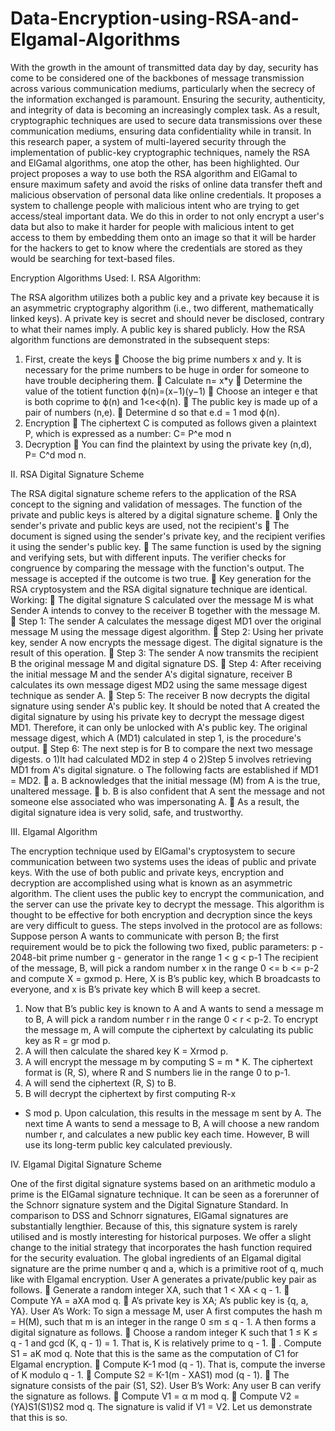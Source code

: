 # Data-Encryption-using-RSA-and-Elgamal-Algorithms

With the growth in the amount of transmitted data day by day, security has come to be
considered one of the backbones of message transmission across various communication
mediums, particularly when the secrecy of the information exchanged is paramount. Ensuring
the security, authenticity, and integrity of data is becoming an increasingly complex task. As a
result, cryptographic techniques are used to secure data transmissions over these
communication mediums, ensuring data confidentiality while in transit. In this research paper,
a system of multi-layered security through the implementation of public-key cryptographic
techniques, namely the RSA and ElGamal algorithms, one atop the other, has been highlighted.
Our project proposes a way to use both the RSA algorithm and ElGamal to ensure maximum
safety and avoid the risks of online data transfer theft and malicious observation of personal
data like online credentials. It proposes a system to challenge people with malicious intent who
are trying to get access/steal important data. We do this in order to not only encrypt a user's
data but also to make it harder for people with malicious intent to get access to them by
embedding them onto an image so that it will be harder for the hackers to get to know where
the credentials are stored as they would be searching for text-based files.

Encryption Algorithms Used:
I. RSA Algorithm:

The RSA algorithm utilizes both a public key and a private key because it is an asymmetric
cryptography algorithm (i.e., two different, mathematically linked keys). A private key is secret
and should never be disclosed, contrary to what their names imply. A public key is shared
publicly.
How the RSA algorithm functions are demonstrated in the subsequent steps:
1. First, create the keys
 Choose the big prime numbers x and y. It is necessary for the prime numbers to be huge
in order for someone to have trouble deciphering them.
 Calculate n= x*y
 Determine the value of the totient function ϕ(n)=(x−1)(y−1)
 Choose an integer e that is both coprime to ϕ(n) and 1<e<ϕ(n).
 The public key is made up of a pair of numbers (n,e).
 Determine d so that e.d = 1 mod ϕ(n).
2. Encryption
 The ciphertext C is computed as follows given a plaintext P, which is expressed as a
number: C= P^e mod n
3. Decryption
 You can find the plaintext by using the private key (n,d), P= C^d mod n.

II. RSA Digital Signature Scheme

The RSA digital signature scheme refers to the application of the RSA concept to the
signing and validation of messages.
The function of the private and public keys is altered by a digital signature scheme.
 Only the sender's private and public keys are used, not the recipient's
 The document is signed using the sender's private key, and the recipient verifies it using
the sender's public key.
 The same function is used by the signing and verifying sets, but with different inputs.
The verifier checks for congruence by comparing the message with the function's
output. The message is accepted if the outcome is two true.
 Key generation for the RSA cryptosystem and the RSA digital signature technique are
identical.
Working:
 The digital signature S calculated over the message M is what Sender A intends to
convey to the receiver B together with the message M.
 Step 1: The sender A calculates the message digest MD1 over the original message M
using the message digest algorithm.
 Step 2: Using her private key, sender A now encrypts the message digest. The digital
signature is the result of this operation.
 Step 3: The sender A now transmits the recipient B the original message M and digital
signature DS.
 Step 4: After receiving the initial message M and the sender A's digital signature,
receiver B calculates its own message digest MD2 using the same message digest
technique as sender A.
 Step 5: The receiver B now decrypts the digital signature using sender A's public key.
It should be noted that A created the digital signature by using his private key to decrypt
the message digest MD1. Therefore, it can only be unlocked with A's public key. The
original message digest, which A (MD1) calculated in step 1, is the procedure's output.
 Step 6: The next step is for B to compare the next two message digests.
o 1)It had calculated MD2 in step 4
o 2)Step 5 involves retrieving MD1 from A's digital signature.
o The following facts are established if MD1 = MD2.
 a. B acknowledges that the initial message (M) from A is the true,
unaltered message.
 b. B is also confident that A sent the message and not someone else 
associated who was impersonating A.
 As a result, the digital signature idea is very solid, safe, and trustworthy.

III. Elgamal Algorithm

The encryption technique used by ElGamal's cryptosystem to secure communication between
two systems uses the ideas of public and private keys. With the use of both public and private
keys, encryption and decryption are accomplished using what is known as an asymmetric
algorithm. The client uses the public key to encrypt the communication, and the server can use
the private key to decrypt the message. This algorithm is thought to be effective for both
encryption and decryption since the keys are very difficult to guess.
The steps involved in the protocol are as follows:
Suppose person A wants to communicate with person B; the first requirement would be to pick
the following two fixed, public parameters:
p - 2048-bit prime number
g - generator in the range 1 < g < p-1
The recipient of the message, B, will pick a random number x in the range 0 <= b <= p-2 and
compute X = gxmod p. Here, X is B’s public key, which B broadcasts to everyone, and x is B’s
private key which B will keep a secret.
1. Now that B’s public key is known to A and A wants to send a message m to B, A will
pick a random number r in the range 0 < r < p-2. To encrypt the message m, A will
compute the ciphertext by calculating its public key as R = gr mod p.
2. A will then calculate the shared key K = Xrmod p.
3. A will encrypt the message m by computing S = m * K. The ciphertext format is (R, S),
where R and S numbers lie in the range 0 to p-1.
4. A will send the ciphertext (R, S) to B.
5. B will decrypt the ciphertext by first computing R-x
* S mod p. Upon calculation, this
results in the message m sent by A.
The next time A wants to send a message to B, A will choose a new random number r, and
calculates a new public key each time. However, B will use its long-term public key calculated
previously.

IV. Elgamal Digital Signature Scheme

One of the first digital signature systems based on an arithmetic modulo a prime is the ElGamal
signature technique. It can be seen as a forerunner of the Schnorr signature system and the
Digital Signature Standard. In comparison to DSS and Schnorr signatures, ElGamal signatures
are substantially lengthier. Because of this, this signature system is rarely utilised and is mostly
interesting for historical purposes. We offer a slight change to the initial strategy that
incorporates the hash function required for the security evaluation.
The global ingredients of an Elgamal digital signature are the prime number q and a, which is
a primitive root of q, much like with Elgamal encryption.
User A generates a private/public key pair as follows.
 Generate a random integer XA, such that 1 < XA < q - 1.
 Compute YA = aXA mod q.
 A’s private key is XA; A’s public key is {q, a, YA}.
User A’s Work:
To sign a message M, user A first computes the hash m = H(M), such that m is an integer in
the range 0 ≤m ≤ q - 1. A then forms a digital signature as follows.
 Choose a random integer K such that 1 ≤ K ≤ q - 1 and gcd (K, q - 1) = 1. That is, K is
relatively
prime to q - 1.
 . Compute S1 = aK mod q. Note that this is the same as the computation of C1
for Elgamal encryption.
 Compute K-1 mod (q - 1). That is, compute the inverse of K modulo q - 1.
 Compute S2 = K-1(m - XAS1) mod (q - 1).
 The signature consists of the pair (S1, S2).
User B’s Work:
Any user B can verify the signature as follows.
 Compute V1 = α m mod q.
 Compute V2 = (YA)S1(S1)S2 mod q.
The signature is valid if V1 = V2. Let us demonstrate that this is so.
